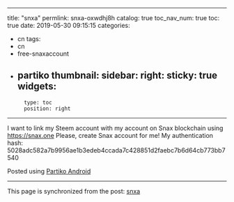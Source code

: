 
---
title: "snxa"
permlink: snxa-oxwdhj8h
catalog: true
toc_nav_num: true
toc: true
date: 2019-05-30 09:15:15
categories:
- cn
tags:
- cn
- free-snaxaccount
- partiko
thumbnail: 
sidebar:
    right:
        sticky: true
widgets:
    -
        type: toc
        position: right
---


I want to link my Steem account with my account on Snax blockchain using https://snax.one
Please, create Snax account for me!
My authentication hash: 5028adc582a7b9956ae1b3edeb4ccada7c428851d2faebc7b6d64cb773bb7540

Posted using [Partiko Android](https://partiko.app/referral/annepink)

- - -

This page is synchronized from the post: [snxa](https://steemit.com/@annepink/snxa-oxwdhj8h)
